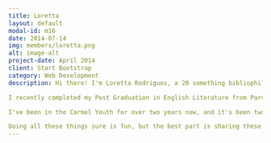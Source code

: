 ```yaml
---
title: Loretta
layout: default
modal-id: m16
date: 2014-07-14
img: members/loretta.png
alt: image-alt
project-date: April 2014
client: Start Bootstrap
category: Web Development
description: Hi there! I'm Loretta Rodrigues, a 20 something bibliophile, lover of literature, comics, food, art, movies/TV series, dogs and day dreaming.

I recently completed my Post Graduation in English Literature from Parvatiai Chowgule Colege ofArt and Science and am working to get into the lecturing field one day. The thought of being able to share my knowledge with young adults and learn at the same is something I am excited about. I also enhoy content writing and academic writing... I'm a bit of a nerd there.

I've been in the Carmel Youth for over two years now, and it's been two amazing years filled with love, laughter, learning and adventure with some of the best people I know. Visiting orphanages and making kids laugh, organising bake sales and raised funds for the poor, special confessions and reflections specialy for the youth, spiritual retreats with a hint of fun, and oh yes - football Sundays! There are just a few of the many things we do.

Doing all these things sure is fun, but the best part is sharing these memories with these amazing people from the youth. That's why I love it so much! <3
---
```

